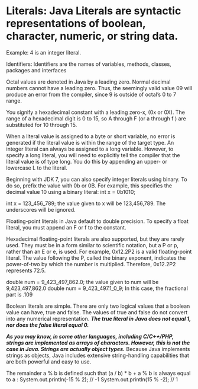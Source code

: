 # Literals: Java Literals are syntactic representations of boolean, character, numeric, or string data.

Example: 4 is an integer literal.

Identifiers: Identifiers are the names of variables, methods, classes, packages and interfaces

Octal values are denoted in Java by a leading zero. Normal decimal numbers cannot have a leading zero.
Thus, the seemingly valid value 09 will produce an error from the compiler, since 9 is outside of octal’s 0 to 7 range.

You signify a hexadecimal constant with a leading zero-x, (0x or 0X).
The range of a hexadecimal digit is 0 to 15, so A through F (or a through f ) are substituted for 10 through 15.

When a literal value is assigned to a byte or short variable, no error is generated if the literal value is within the
range of the target type. An integer literal can always be assigned to a long variable. However, to specify a long
literal, you will need to explicitly tell the compiler that the literal value is of type long. You do this by appending
an upper- or lowercase L to the literal.

Beginning with JDK 7, you can also specify integer literals using binary. To do so, prefix the value with 0b or 0B.
For example, this specifies the decimal value 10 using a binary literal: int x = 0b1010;

int x = 123_456_789;
the value given to x will be 123,456,789. The underscores will be ignored.

Floating-point literals in Java default to double precision.
To specify a float literal, you must append an F or f to the constant.

Hexadecimal floating-point literals are also supported, but they are rarely used.
They must be in a form similar to scientific notation, but a P or p, rather than an E or e, is used.
For example, 0x12.2P2 is a valid floating-point literal. The value following the P, called the binary exponent,
indicates the power-of-two by which the number is multiplied. Therefore, 0x12.2P2 represents 72.5.

double num = 9_423_497_862.0;
the value given to num will be 9,423,497,862.0
double num = 9_423_497.1_0_9;
In this case, the fractional part is .109

Boolean literals are simple. There are only two logical values that a boolean value can have, true and false.
The values of true and false do not convert into any numerical representation.
**_The true literal in Java does not equal 1, nor does the false literal equal 0._**

**_As you may know, in some other languages, including C/C++/PHP, strings are implemented as arrays of characters.
However, this is not the case in Java. Strings are actually object types._**
Because Java implements strings as objects, Java includes extensive string-handling capabilities that are both powerful
and easy to use.

The remainder a % b is defined such that (a / b) \* b + a % b is always equal to a :
System.out.println(-15 % 2); // -1
System.out.println(15 % -2); // 1

